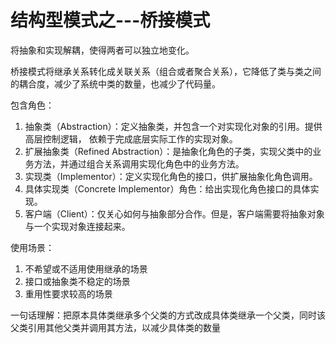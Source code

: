 # 结构型模式之---桥接模式
将抽象和实现解耦，使得两者可以独立地变化。

桥接模式将继承关系转化成关联关系（组合或者聚合关系），它降低了类与类之间的耦合度，减少了系统中类的数量，也减少了代码量。

包含角色：
1. 抽象类（Abstraction）：定义抽象类，并包含一个对实现化对象的引用。提供高层控制逻辑， 依赖于完成底层实际工作的实现对象。
2. 扩展抽象类（Refined Abstraction）：是抽象化角色的子类，实现父类中的业务方法，并通过组合关系调用实现化角色中的业务方法。
3. 实现类（Implementor）：定义实现化角色的接口，供扩展抽象化角色调用。
4. 具体实现类（Concrete Implementor）角色：给出实现化角色接口的具体实现。
5. 客户端（Client）：仅关心如何与抽象部分合作。但是，客户端需要将抽象对象与一个实现对象连接起来。

使用场景：
1. 不希望或不适用使用继承的场景
2. 接口或抽象类不稳定的场景
3. 重用性要求较高的场景

一句话理解：把原本具体类继承多个父类的方式改成具体类继承一个父类，同时该父类引用其他父类并调用其方法，以减少具体类的数量